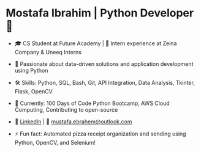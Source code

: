 # Mostafa Ibrahim | Python Developer 🐍

- 🎓 CS Student at Future Academy | 💼 Intern experience at Zeina Company & Uneeq Interns

- 🚀 Passionate about data-driven solutions and application development using Python

- 🛠️ Skills: Python, SQL, Bash, Git, API Integration, Data Analysis, Tkinter, Flask, OpenCV

- 🌱 Currently: 100 Days of Code Python Bootcamp, AWS Cloud Computing, Contributing to open-source

- 🔗 [LinkedIn](https://www.linkedin.com/in/mustafa-ebrahem) | 📧 mustafa.ebrahem@outlook.com

- ⚡ Fun fact: Automated pizza receipt organization and sending using Python, OpenCV, and Selenium!
